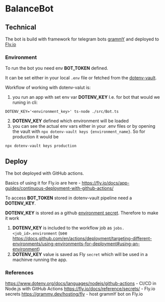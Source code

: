# BalanceBot

## Technical
The bot is build with framework for telegram bots [grammY](https://grammy.dev) and deployed to [Fly.io](https://fly.io/)

### Environment
To run the bot you need env **BOT_TOKEN** defined.

It can be set either in your local `.env` file or fetched from the [dotenv-vault](https://www.dotenv.org/docs/quickstart).

Workflow of working with dotenv-valut is:
1. you run an app with set env var **DOTENV_KEY**
I.e. for bot that would we runing in cli:
```
DOTENV_KEY='<environment_key>' ts-node ./src/Bot.ts
```
2. **DOTENV_KEY** defined which environment will be loaded
3. you can see the actual env vars either in your .env files or by opening the vault with `npx dotenv-vault keys {environment_name}`. So for production it would be
```
npx dotenv-vault keys production
```

## Deploy
The bot deployed with GitHub actions.

Basics of using it for Fly.io are here - https://fly.io/docs/app-guides/continuous-deployment-with-github-actions/

To access **BOT_TOKEN** stored in dotenv-vault pipeline need a **DOTENV_KEY**.
 
**DOTENV_KEY** is stored as a github [environment secret](https://docs.github.com/en/actions/deployment/targeting-different-environments/using-environments-for-deployment). Therefore to make it work
1. **DOTENV_KEY** is included to the workflow job as `jobs.<job_id>.environment` (see https://docs.github.com/en/actions/deployment/targeting-different-environments/using-environments-for-deployment#using-an-environment)
2. **DOTENV_KEY** value is saved as Fly `secret` which will be used in a machinve running the app.

### References
https://www.dotenv.org/docs/languages/nodejs/github-actions - CI/CD in Node.js with GitHub Actions
https://fly.io/docs/reference/secrets/ - Fly.io secrets
https://grammy.dev/hosting/fly - host grammY bot on Fly.io